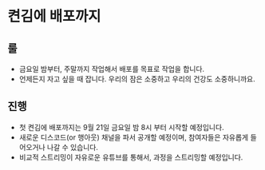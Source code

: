 # 켠김에 배포까지
## 룰
- 금요일 밤부터, 주말까지 작업해서 배포를 목표로 작업을 합니다.
- 언제든지 자고 싶을 때 잡니다. 우리의 잠은 소중하고 우리의 건강도 소중하니까요.

## 진행
- 첫 켠김에 배포까지는 9월 21일 금요일 밤 8시 부터 시작할 예정입니다.
- 새로운 디스코드(or 행아웃) 채널을 파서 공개할 예정이며, 참여자들은 자유롭게 들어오거나 나갈 수 있습니다.
- 비교적 스트리밍이 자유로운 유튜브를 통해서, 과정을 스트리밍할 예정입니다.
